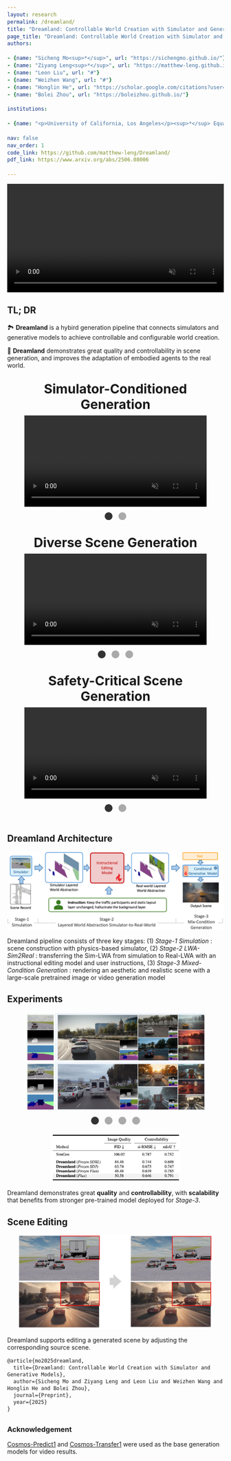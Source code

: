 ```yaml
---
layout: research
permalink: /dreamland/
title: "Dreamland: Controllable World Creation with Simulator and Generative Models"
page_title: "Dreamland: Controllable World Creation with Simulator and Generative Models"
authors:

- {name: "Sicheng Mo<sup>*</sup>", url: "https://sichengmo.github.io/"}
- {name: "Ziyang Leng<sup>*</sup>", url: "https://matthew-leng.github.io/"}
- {name: "Leon Liu", url: "#"}
- {name: "Weizhen Wang", url: "#"}
- {name: "Honglin He", url: "https://scholar.google.com/citations?user=Y0Qrwg0AAAAJ&hl"}
- {name: "Bolei Zhou", url: "https://boleizhou.github.io/"}

institutions:

- {name: "<p>University of California, Los Angeles</p><sup>*</sup> Equal Contribution"}

nav: false
nav_order: 1
code_link: https://github.com/matthew-leng/Dreamland/
pdf_link: https://www.arxiv.org/abs/2506.08006

---
```


<style>
.video-container {
  position: relative;
  max-width: 100%; /* Adjust this value to control the maximum width of the video container */
   margin: 0 auto 0; /* Optional: center the video container horizontally */
}

.teaser {
  margin: 0 auto; /* Optional: center the video container horizontally */
}

.video-container video {
  display: block;
  margin: 0 auto;
  max-width: 100%;
  max-height: 100%;
}

/* .video-grid {
    margin-top: 18px;
    display: grid;
    grid-template-columns: 1fr 1fr; /* Creates two columns */
    grid-gap: 30px; /* Space between videos */
} */

.video-grid {
    margin-top: 18px;
    display: grid;
    grid-template-rows: 1fr 1fr 1fr; /* Two rows */
    grid-gap: 70px; /* Space between items */
    justify-items: center; /* Horizontally center items */
    align-items: center; /* Vertically center items */
}

.video-grid figure {
    display: flex;
    flex-direction: column; /* Stack video and caption */
    align-items: center; /* Center video and caption */
    justify-content: center; /* Center content */
    margin: 0; /* Reset default margin */
}

.video-grid video {
    display: block;
    width: 80%; /* Adjust as needed */
    height: auto; /* Maintain aspect ratio */
}

.video-section {
  margin-bottom: 60px;
}

video {
  width: 100%;
  /* max-width: 1000px; */
  height: auto;
  margin: 0 auto;
}

.dots {
  display: flex;
  justify-content: center;
  gap: 10px;
}

.dot {
  font-size: 24px;
  cursor: pointer;
  color: #aaa;
}

.dot.active {
  color: #333;
}

</style>

<div class="video-container">
  <video loop autoplay muted playsinline src="../assets/img/dreamland/control_sample_1.mp4"></video>
</div>


<!--research-section-splitter-->


## TL; DR

:national_park: **Dreamland** is a hybird generation pipeline that connects simulators and generative models to achieve controllable and configurable world creation.

:robot: **Dreamland** demonstrates great quality and controllability in scene generation, and improves the adaptation of embodied agents to the real world.


<!--research-section-splitter-->

<div style="display: grid; grid-template-columns: 1fr; gap: 0px; margin: 0 auto;">
  <figure style="display: flex; flex-direction: column; gap: 8px;">
    <figcaption style="text-align: center; font-size: 30px;">
        <strong>Simulator-Conditioned Generation</strong>
    </figcaption>
    <video id="videoPlayer1" style="display:block; width:100%; height:auto;" muted autoplay loop controls playsinline>
      <source src="../assets/img/dreamland/control_sample_2.mp4" type="video/mp4">
      Your browser does not support the video tag.
    </video>
    <div class="dots" data-player="videoPlayer1">
      <span class="dot active" data-src="../assets/img/dreamland/control_sample_2.mp4">●</span>
      <span class="dot" data-src="../assets/img/dreamland/control_sample_1.mp4">●</span>
    </div>
  </figure>
  <figure style="display: flex; flex-direction: column; gap: 8px;">
  <figcaption style="text-align: center; font-size: 30px;">
        <strong>Diverse Scene Generation</strong>
    </figcaption>
    <video id="videoPlayer2" style="display:block; width:100%; height:auto;" muted autoplay loop controls playsinline>
      <source src="../assets/img/dreamland/text_sample_1.mp4" type="video/mp4">
      Your browser does not support the video tag.
    </video>
    <div class="dots" data-player="videoPlayer2">
      <span class="dot active" data-src="../assets/img/dreamland/text_sample_1.mp4">●</span>
      <span class="dot" data-src="../assets/img/dreamland/text_sample_2.mp4">●</span>
      <span class="dot" data-src="../assets/img/dreamland/text_sample_3.mp4">●</span>
    </div>
  </figure>
  <figure style="display: flex; flex-direction: column; gap: 8px;">
  <figcaption style="text-align: center; font-size: 30px;">
        <strong>Safety-Critical Scene Generation</strong>
    </figcaption>
    <video id="videoPlayer3" style="display:block; width:100%; height:auto;" muted autoplay loop controls playsinline>
      <source src="../assets/img/dreamland/safe_sample_1.mp4" type="video/mp4">
      Your browser does not support the video tag.
    </video>
    <div class="dots" data-player="videoPlayer3">
      <span class="dot active" data-src="../assets/img/dreamland/safe_sample_1.mp4">●</span>
      <span class="dot" data-src="../assets/img/dreamland/safe_sample_2.mp4">●</span>
    </div>
  </figure>
</div>

<script>
  document.querySelectorAll('.dots').forEach(dotContainer => {
    const videoId = dotContainer.getAttribute('data-player');
    const videoElement = document.getElementById(videoId);
    const dots = dotContainer.querySelectorAll('.dot');

    dots.forEach(dot => {
      dot.addEventListener('click', () => {
        const src = dot.getAttribute('data-src');
        videoElement.src = src;
        videoElement.play();
    
        dots.forEach(d => d.classList.remove('active'));
        dot.classList.add('active');
      });
    });
  });
</script>

<!-- <div style="border-top: 1px solid #ccc; margin: 30px 0;"></div> -->

<!--research-section-splitter-->
  
## Dreamland Architecture


<div class="img-container" style="width: 100%; margin: 5px auto;">
    <img src="../assets/img/dreamland/pipeline.png" class="my-image" alt="Image" />
</div>

Dreamland pipeline consists of three key stages: (1) *Stage-1 Simulation* : scene construction with physics-based simulator, (2) *Stage-2 LWA-Sim2Real* : transferring the Sim-LWA from simulation to Real-LWA with an instructional editing model and user instructions, (3) *Stage-3 Mixed-Condition Generation* : rendering an aesthetic and realistic scene with a large-scale pretrained image or video generation model

<!-- <div style="margin-bottom: 15px"></div> -->

<!--research-section-splitter-->

## Experiments

<figure style="display: flex; flex-direction: column; gap: 8px;">
  <img id="imageViewer4" src="../assets/img/dreamland/qual1.jpg" 
       style="display:block; width:100%; height:auto;" alt="Scene Image"/>

  <div class="dots" data-player="imageViewer4">
    <span class="dot active" data-src="../assets/img/dreamland/qual1.jpg">●</span>
    <span class="dot" data-src="../assets/img/dreamland/qual2.jpg">●</span>
    <span class="dot" data-src="../assets/img/dreamland/qual3.jpg">●</span>
    <span class="dot" data-src="../assets/img/dreamland/qual4.jpg">●</span>
  </div>
  </figure>

<script>
  document.querySelectorAll('.dots').forEach(dotContainer => {
    const imageId = dotContainer.getAttribute('data-player');
    const imageElement = document.getElementById(imageId);
    const dots = dotContainer.querySelectorAll('.dot');

    dots.forEach(dot => {
      dot.addEventListener('click', () => {
        const src = dot.getAttribute('data-src');
        imageElement.src = src;

        dots.forEach(d => d.classList.remove('active'));
        dot.classList.add('active');
      });
    });
  });
</script>


<div class="img-container" style="width: 60%; margin: 5px auto;">
    <img src="../assets/img/dreamland/experiments.png" class="my-image" alt="Image" />
</div>

Dreamland demonstrates great **quality** and **controllability**, with **scalability** that benefits from stronger pre-trained model deployed for *Stage-3*.

<!-- <div style="margin-bottom: 15px"></div> -->


<!--research-section-splitter-->


## Scene Editing
<div class="img-container" style="width: 90%; margin: 5px auto;">
    <img src="../assets/img/dreamland/editing.jpg" class="my-image" alt="Image" />
</div>

Dreamland supports editing a generated scene by adjusting the corresponding source scene.

<pre><code class="language-plain">@article{mo2025dreamland,
  title={Dreamland: Controllable World Creation with Simulator and Generative Models},
  author={Sicheng Mo and Ziyang Leng and Leon Liu and Weizhen Wang and Honglin He and Bolei Zhou},
  journal={Preprint},
  year={2025}
}
</code></pre>

<h3 style="margin-top: 30px">Acknowledgement</h3>
<a href="https://github.com/nvidia-cosmos/cosmos-predict1">Cosmos-Predict1</a> and <a href="https://github.com/nvidia-cosmos/cosmos-transfer1">Cosmos-Transfer1</a> were used as the base generation models for video results.


